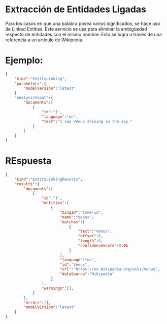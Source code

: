 # Extracción de Entidades Ligadas

Para los casos en que una palabra posea varios significados, se hace uso de Linked Entities. Este servicio se usa para eliminar la ambigüedad respecto de entidades con el mismo nombre. Esto se logra a través de una referencia a un artículo de Wikipedia. 


# Ejemplo: 

```json
{
    "kind":"EntityLinking",
    "parameters":{
        "modelVersion":"latest"
    }
    "analysisInput":{
        "documents":[
            {
                "id":"1",
                "language":"en",
                "text":"I saw Venus shining in the sky."
            }
        ]
    }
}
```

# REspuesta

```json
{
    "kind":"EntityLinkingResults",
    "results":{
        "documents":[
            {
                "id":"1",
                "entities":[
                    {
                        "bingID":"some-id",
                        "name":"Venus",
                        "matches":[
                            {
                                "text":"Venus",
                                "offset":6,
                                "length":5,
                                "confidenceScore":0.01
                            }
                        ],
                        "language":"en",
                        "id":"Venus",
                        "url":"https://en.Wikipedia.org/wiki/Venus",
                        "dataSource":"Wikipedia"
                    },
                ],
                "warnings":[],
            }
        ],
        "errors":[],
        "modelVErsion":"latest"
    }
}
```
